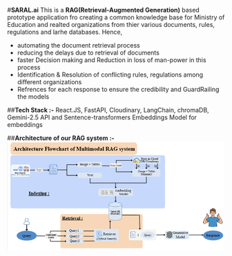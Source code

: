 #**SARAL.ai**
This is a **RAG(Retrieval-Augmented Generation)** based prototype application fro creating a common knowledge base for Ministry of Education and realted organizations from thier various documents, rules, regulations and larhe databases.
Hence,
 - automating the document retrieval process
 - reducing the delays due to retrieval of documents
 - faster Decision making and Reduction in loss of man-power in this process
 - Identification & Resolution of conflicting rules, regulations among different organizations
 - Refrences for each response to ensure the credibility and GuardRailing the models

##**Tech Stack :-**
React.JS, FastAPI, Cloudinary, LangChain, chromaDB, Gemini-2.5 API and Sentence-transformers Embeddings Model for embeddings

##**Architecture of our RAG system :-**
![Architecture Flowchart](./architecture.png)

